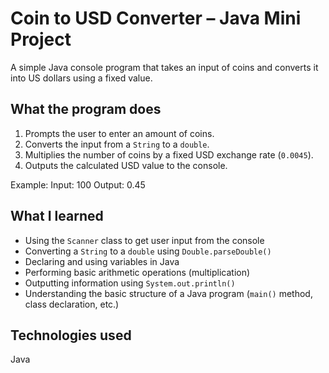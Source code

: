 # Coin to USD Converter – Java Mini Project

A simple Java console program that takes an input of coins and converts it into US dollars using a fixed value.

##  What the program does

1. Prompts the user to enter an amount of coins.
2. Converts the input from a `String` to a `double`.
3. Multiplies the number of coins by a fixed USD exchange rate (`0.0045`).
4. Outputs the calculated USD value to the console.

Example:
Input: 100
Output: 0.45

## What I learned

- Using the `Scanner` class to get user input from the console
- Converting a `String` to a `double` using `Double.parseDouble()`
- Declaring and using variables in Java
- Performing basic arithmetic operations (multiplication)
- Outputting information using `System.out.println()`
- Understanding the basic structure of a Java program (`main()` method, class declaration, etc.)

##  Technologies used
Java
